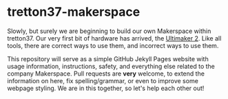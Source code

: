 # tretton37-makerspace

Slowly, but surely we are beginning to build our own Makerspace within tretton37. Our very first bit of hardware has arrived, the [Ultimaker 2](https://ultimaker.com/en/products/ultimaker-2-family/ultimaker-2). Like all tools, there are correct ways to use them, and incorrect ways to use them.

This repository will serve as a simple GitHub Jekyll Pages website with usage information, instructions, safety, and everything else related to the company Makerspace. Pull requests are **very** welcome, to extend the information on here, fix spelling/grammar, or even to improve some webpage styling. We are in this together, so let's help each other out!
